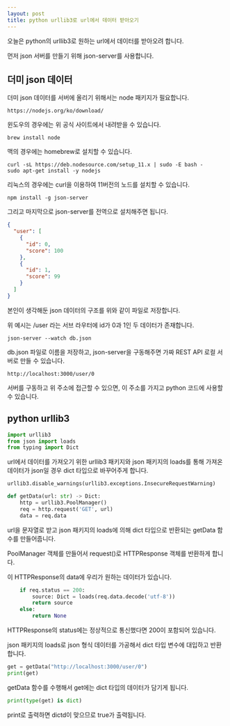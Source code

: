 ```yaml
---
layout: post
title: python urllib3로 url에서 데이터 받아오기
---
```


오늘은 python의 urllib3로 원하는 url에서 데이터를 받아오려 합니다.

먼저 json 서버를 만들기 위해 json-server를 사용합니다.

## 더미 json 데이터

더미 json 데이터를 서버에 올리기 위해서는 node 패키지가 필요합니다.

```
https://nodejs.org/ko/download/
```

윈도우의 경우에는 위 공식 사이트에서 내려받을 수 있습니다.

```
brew install node
```

맥의 경우에는 homebrew로 설치할 수 있습니다.

```
curl -sL https://deb.nodesource.com/setup_11.x | sudo -E bash -
sudo apt-get install -y nodejs
```

리눅스의 경우에는 curl을 이용하여 11버전의 노드를 설치할 수 있습니다.

```
npm install -g json-server
```

그리고 마지막으로 json-server를 전역으로 설치해주면 됩니다.

```json
{
  "user": [
    {
      "id": 0,
      "score": 100
    },
    {
      "id": 1,
      "score": 99
    }
  ]
}
```

본인이 생각해둔 json 데이터의 구조를 위와 같이 파일로 저장합니다.

위 예시는 /user 라는 서브 라우터에 id가 0과 1인 두 데이터가 존재합니다.

```
json-server --watch db.json
```

db.json 파일로 이름을 저장하고, json-server을 구동해주면 가짜 REST API 로컬 서버로 만들 수 있습니다.

```
http://localhost:3000/user/0
```

서버를 구동하고 위 주소에 접근할 수 있으면, 이 주소를 가지고 python 코드에 사용할 수 있습니다.

## python urllib3

```python
import urllib3
from json import loads
from typing import Dict
```

url에서 데이터를 가져오기 위한 urllib3 패키지와 json 패키지의 loads를 통해 가져온 데이터가 json일 경우 dict 타입으로 바꾸어주게 합니다.

```python
urllib3.disable_warnings(urllib3.exceptions.InsecureRequestWarning)
```

```python
def getData(url: str) -> Dict:
    http = urllib3.PoolManager()
    req = http.request('GET', url)
    data = req.data
```

url을 문자열로 받고 json 패키지의 loads에 의해 dict 타입으로 반환되는 getData 함수를 만들어줍니다.

PoolManager 객체를 만들어서 request()로 HTTPResponse 객체를 반환하게 합니다.

이 HTTPResponse의 data에 우리가 원하는 데이터가 있습니다.

```python
    if req.status == 200:
        source: Dict = loads(req.data.decode('utf-8'))
        return source
    else:
        return None
```

HTTPResponse의 status에는 정상적으로 통신했다면 200이 포함되어 있습니다.

json 패키지의 loads로 json 형식 데이터를 가공해서 dict 타입 변수에 대입하고 반환합니다.

```python
get = getData("http://localhost:3000/user/0")
print(get)
```

getData 함수를 수행해서 get에는 dict 타입의 데이터가 담기게 됩니다.

```python
print(type(get) is dict)
```

print로 출력하면 dictd이 맞으므로 true가 출력됩니다.
